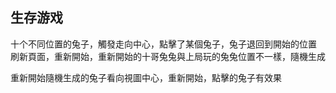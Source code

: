 ## 生存游戏
十个不同位置的兔子，觸發走向中心，點擊了某個兔子，兔子退回到開始的位置
刷新頁面，重新開始，重新開始的十哥兔兔與上局玩的兔兔位置不一樣，隨機生成

重新開始隨機生成的兔子看向視圖中心，重新開始，點擊的兔子有效果